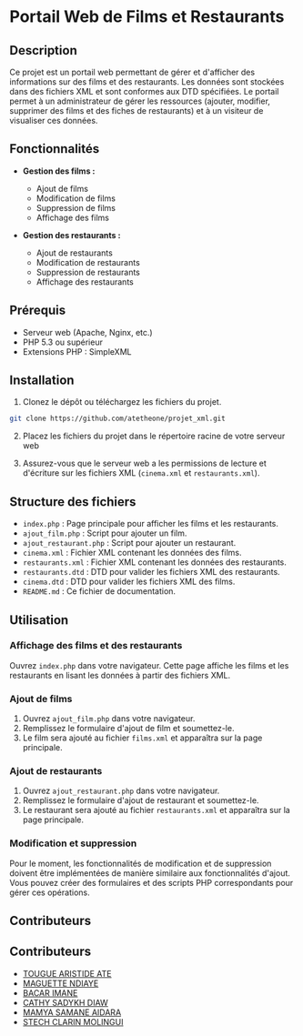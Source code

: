 # Portail Web de Films et Restaurants

## Description

Ce projet est un portail web permettant de gérer et d'afficher des informations sur des films et des restaurants. Les données sont stockées dans des fichiers XML et sont conformes aux DTD spécifiées. Le portail permet à un administrateur de gérer les ressources (ajouter, modifier, supprimer des films et des fiches de restaurants) et à un visiteur de visualiser ces données.

## Fonctionnalités

- **Gestion des films :**
  - Ajout de films
  - Modification de films
  - Suppression de films
  - Affichage des films

- **Gestion des restaurants :**
  - Ajout de restaurants
  - Modification de restaurants
  - Suppression de restaurants
  - Affichage des restaurants

## Prérequis

- Serveur web (Apache, Nginx, etc.)
- PHP 5.3 ou supérieur
- Extensions PHP : SimpleXML

## Installation

1. Clonez le dépôt ou téléchargez les fichiers du projet.

```bash
git clone https://github.com/atetheone/projet_xml.git
```

2. Placez les fichiers du projet dans le répertoire racine de votre serveur web

3. Assurez-vous que le serveur web a les permissions de lecture et d'écriture sur les fichiers XML (`cinema.xml` et `restaurants.xml`).

## Structure des fichiers

- `index.php` : Page principale pour afficher les films et les restaurants.
- `ajout_film.php` : Script pour ajouter un film.
- `ajout_restaurant.php` : Script pour ajouter un restaurant.
- `cinema.xml` : Fichier XML contenant les données des films.
- `restaurants.xml` : Fichier XML contenant les données des restaurants.
- `restaurants.dtd` : DTD pour valider les fichiers XML des restaurants.
- `cinema.dtd` : DTD pour valider les fichiers XML des films.
- `README.md` : Ce fichier de documentation.

## Utilisation

### Affichage des films et des restaurants

Ouvrez `index.php` dans votre navigateur. Cette page affiche les films et les restaurants en lisant les données à partir des fichiers XML.

### Ajout de films

1. Ouvrez `ajout_film.php` dans votre navigateur.
2. Remplissez le formulaire d'ajout de film et soumettez-le.
3. Le film sera ajouté au fichier `films.xml` et apparaîtra sur la page principale.

### Ajout de restaurants

1. Ouvrez `ajout_restaurant.php` dans votre navigateur.
2. Remplissez le formulaire d'ajout de restaurant et soumettez-le.
3. Le restaurant sera ajouté au fichier `restaurants.xml` et apparaîtra sur la page principale.

### Modification et suppression

Pour le moment, les fonctionnalités de modification et de suppression doivent être implémentées de manière similaire aux fonctionnalités d'ajout. Vous pouvez créer des formulaires et des scripts PHP correspondants pour gérer ces opérations.

## Contributeurs

## Contributeurs

- [TOUGUE ARISTIDE ATE](https://github.com/atetheone) 
- [MAGUETTE NDIAYE](https://github.com/onlyMaguette)
- [BACAR IMANE](https://github.com/username3)
- [CATHY SADYKH DIAW](https://github.com/username4)
- [MAMYA SAMANE AIDARA](https://github.com/username4)
- [STECH CLARIN MOLINGUI](https://github.com/username4)


